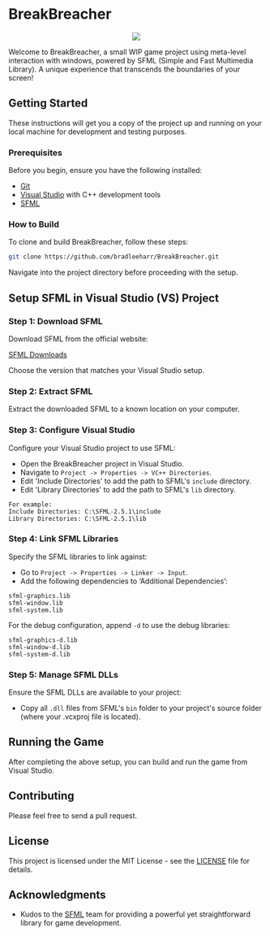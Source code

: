 # BreakBreacher
<p align="center">
<img src = "https://github.com/bradleeharr/BreakBreacher/assets/56418392/e70531a3-b4b7-44c4-9bc7-ce001ebf6335" />
</p>

Welcome to BreakBreacher, a small WIP game project using meta-level interaction with windows, powered by SFML (Simple and Fast Multimedia Library). A unique experience that transcends the boundaries of your screen!

## Getting Started

These instructions will get you a copy of the project up and running on your local machine for development and testing purposes.

### Prerequisites

Before you begin, ensure you have the following installed:
- [Git](https://git-scm.com/)
- [Visual Studio](https://visualstudio.microsoft.com/) with C++ development tools
- [SFML](https://www.sfml-dev.org/download.php)

### How to Build

To clone and build BreakBreacher, follow these steps:

```bash
git clone https://github.com/bradleeharr/BreakBreacher.git
```

Navigate into the project directory before proceeding with the setup.

## Setup SFML in Visual Studio (VS) Project

### Step 1: Download SFML

Download SFML from the official website:

[SFML Downloads](https://www.sfml-dev.org/download.php)

Choose the version that matches your Visual Studio setup.

### Step 2: Extract SFML

Extract the downloaded SFML to a known location on your computer.

### Step 3: Configure Visual Studio

Configure your Visual Studio project to use SFML:

- Open the BreakBreacher project in Visual Studio.
- Navigate to `Project -> Properties -> VC++ Directories`.
- Edit 'Include Directories' to add the path to SFML's `include` directory.
- Edit 'Library Directories' to add the path to SFML's `lib` directory.

```plaintext
For example: 
Include Directories: C:\SFML-2.5.1\include
Library Directories: C:\SFML-2.5.1\lib
```

### Step 4: Link SFML Libraries

Specify the SFML libraries to link against:

- Go to `Project -> Properties -> Linker -> Input`.
- Add the following dependencies to ‘Additional Dependencies’:

```plaintext
sfml-graphics.lib
sfml-window.lib
sfml-system.lib
```

For the debug configuration, append `-d` to use the debug libraries:

```plaintext
sfml-graphics-d.lib
sfml-window-d.lib
sfml-system-d.lib
```

### Step 5: Manage SFML DLLs

Ensure the SFML DLLs are available to your project:

- Copy all `.dll` files from SFML's `bin` folder to your project's source folder (where your .vcxproj file is located).

## Running the Game

After completing the above setup, you can build and run the game from Visual Studio. 

## Contributing

Please feel free to send a pull request.

## License

This project is licensed under the MIT License - see the [LICENSE](LICENSE) file for details.

## Acknowledgments

- Kudos to the [SFML](https://www.sfml-dev.org/) team for providing a powerful yet straightforward library for game development.

<!-- etc. -->

